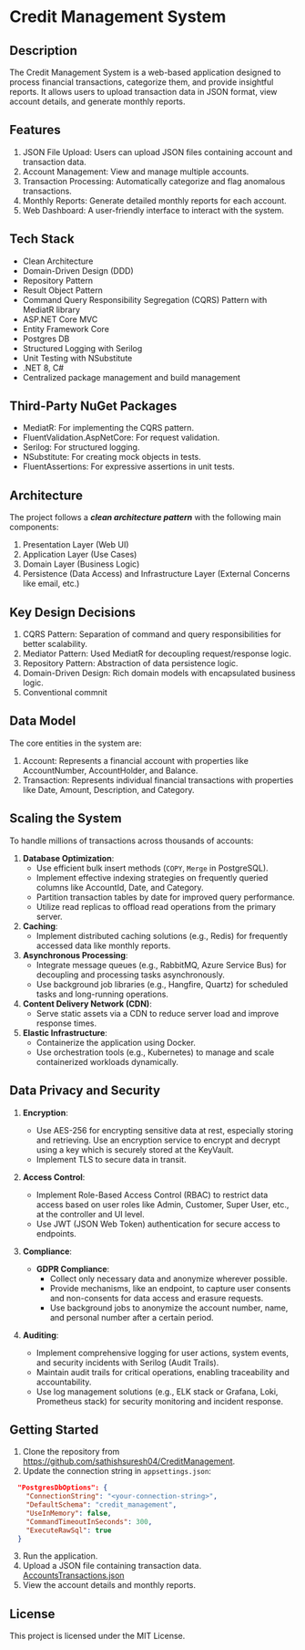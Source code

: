 # Credit Management System

## Description

The Credit Management System is a web-based application designed to process financial transactions, categorize them, and provide insightful reports. It allows users to upload transaction data in JSON format, view account details, and generate monthly reports.

## Features

1. JSON File Upload: Users can upload JSON files containing account and transaction data.
2. Account Management: View and manage multiple accounts.
3. Transaction Processing: Automatically categorize and flag anomalous transactions.
4. Monthly Reports: Generate detailed monthly reports for each account.
5. Web Dashboard: A user-friendly interface to interact with the system.

## Tech Stack

- Clean Architecture
- Domain-Driven Design (DDD)
- Repository Pattern
- Result Object Pattern
- Command Query Responsibility Segregation (CQRS) Pattern with MediatR library
- ASP.NET Core MVC
- Entity Framework Core
- Postgres DB
- Structured Logging with Serilog
- Unit Testing with NSubstitute
- .NET 8, C#
- Centralized package management and build management

## Third-Party NuGet Packages
- MediatR: For implementing the CQRS pattern.
- FluentValidation.AspNetCore: For request validation.
- Serilog: For structured logging.
- NSubstitute: For creating mock objects in tests.
- FluentAssertions: For expressive assertions in unit tests.

## Architecture
The project follows a **_clean architecture pattern_** with the following main components:
1. Presentation Layer (Web UI)
2. Application Layer (Use Cases)
3. Domain Layer (Business Logic)
4. Persistence (Data Access) and Infrastructure Layer (External Concerns like email, etc.)

## Key Design Decisions
1. CQRS Pattern: Separation of command and query responsibilities for better scalability.
2. Mediator Pattern: Used MediatR for decoupling request/response logic.
3. Repository Pattern: Abstraction of data persistence logic.
4. Domain-Driven Design: Rich domain models with encapsulated business logic.
5. Conventional commnit

## Data Model
The core entities in the system are:
1. Account: Represents a financial account with properties like AccountNumber, AccountHolder, and Balance.
2. Transaction: Represents individual financial transactions with properties like Date, Amount, Description, and Category.

## Scaling the System
To handle millions of transactions across thousands of accounts:
1. **Database Optimization**:
    - Use efficient bulk insert methods (`COPY`, `Merge` in PostgreSQL).
    - Implement effective indexing strategies on frequently queried columns like AccountId, Date, and Category.
    - Partition transaction tables by date for improved query performance.
    - Utilize read replicas to offload read operations from the primary server.
2. **Caching**:
    - Implement distributed caching solutions (e.g., Redis) for frequently accessed data like monthly reports.
3. **Asynchronous Processing**:
    - Integrate message queues (e.g., RabbitMQ, Azure Service Bus) for decoupling and processing tasks asynchronously.
    - Use background job libraries (e.g., Hangfire, Quartz) for scheduled tasks and long-running operations.
4. **Content Delivery Network (CDN)**:
    - Serve static assets via a CDN to reduce server load and improve response times.
5. **Elastic Infrastructure**:
    - Containerize the application using Docker.
    - Use orchestration tools (e.g., Kubernetes) to manage and scale containerized workloads dynamically.

## Data Privacy and Security

1. **Encryption**:
    - Use AES-256 for encrypting sensitive data at rest, especially storing and retrieving. Use an encryption service to encrypt and decrypt using a key which is securely stored at the KeyVault.
    - Implement TLS to secure data in transit.

2. **Access Control**:
    - Implement Role-Based Access Control (RBAC) to restrict data access based on user roles like Admin, Customer, Super User, etc., at the controller and UI level.
    - Use JWT (JSON Web Token) authentication for secure access to endpoints.

3. **Compliance**:
    - **GDPR Compliance**:
        - Collect only necessary data and anonymize wherever possible.
        - Provide mechanisms, like an endpoint, to capture user consents and non-consents for data access and erasure requests.
        - Use background jobs to anonymize the account number, name, and personal number after a certain period.

4. **Auditing**:
    - Implement comprehensive logging for user actions, system events, and security incidents with Serilog (Audit Trails).
    - Maintain audit trails for critical operations, enabling traceability and accountability.
    - Use log management solutions (e.g., ELK stack or Grafana, Loki, Prometheus stack) for security monitoring and incident response.

## Getting Started
1. Clone the repository from https://github.com/sathishsuresh04/CreditManagement.
2. Update the connection string in `appsettings.json`:

```json
  "PostgresDbOptions": {
    "ConnectionString": "<your-connection-string>",
    "DefaultSchema": "credit_management",
    "UseInMemory": false,
    "CommandTimeoutInSeconds": 300,
    "ExecuteRawSql": true
  }
```

3. Run the application.
4. Upload a JSON file containing transaction data. [AccountsTransactions.json](Data/AccountsTransactions.json)
5. View the account details and monthly reports.

## License

This project is licensed under the MIT License.